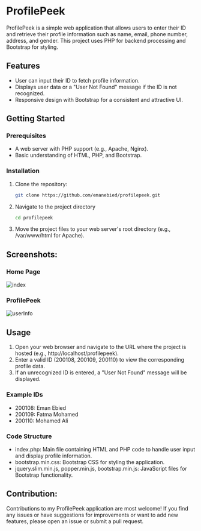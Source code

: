 # ProfilePeek

ProfilePeek is a simple web application that allows users to enter their ID and retrieve their profile information such as name, email, phone number, address, and gender. This project uses PHP for backend processing and Bootstrap for styling.

## Features

-   User can input their ID to fetch profile information.
-   Displays user data or a "User Not Found" message if the ID is not recognized.
-   Responsive design with Bootstrap for a consistent and attractive UI.

## Getting Started

### Prerequisites

-   A web server with PHP support (e.g., Apache, Nginx).
-   Basic understanding of HTML, PHP, and Bootstrap.

### Installation

1. Clone the repository:
    ```sh
    git clone https://github.com/emanebied/profilepeek.git
    ```
2. Navigate to the project directory
    ```sh
    cd profilepeek
    ```
3. Move the project files to your web server's root directory (e.g., /var/www/html for Apache).

## Screenshots:

### Home Page
![index](https://github.com/user-attachments/assets/ea918a22-a1a3-4258-9357-ffc40a90a97e)

### ProfilePeek 
![userInfo](https://github.com/user-attachments/assets/555f096b-6b16-4ab3-85ba-05bda2d68307)

## Usage

1. Open your web browser and navigate to the URL where the project is hosted (e.g., http://localhost/profilepeek).
2. Enter a valid ID (200108, 200109, 200110) to view the corresponding profile data.
3. If an unrecognized ID is entered, a "User Not Found" message will be displayed.

### Example IDs

-   200108: Eman Ebied
-   200109: Fatma Mohamed
-   200110: Mohamed Ali

### Code Structure

-   index.php: Main file containing HTML and PHP code to handle user input and display profile information.
-   bootstrap.min.css: Bootstrap CSS for styling the application.
-   jquery.slim.min.js, popper.min.js, bootstrap.min.js: JavaScript files for Bootstrap functionality.

## Contribution:

Contributions to my ProfilePeek application are most welcome! If you find any issues or have suggestions for improvements or want to add new features, please open an issue or submit a pull request.
